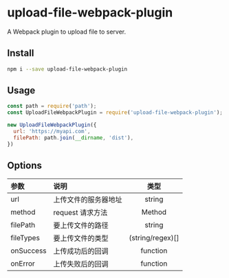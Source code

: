 # upload-file-webpack-plugin
A Webpack plugin to upload file to server.

## Install

```bash
npm i --save upload-file-webpack-plugin
```

## Usage

```js
const path = require('path');
const UploadFileWebpackPlugin = require('upload-file-webpack-plugin');

new UploadFileWebpackPlugin({
  url: 'https://myapi.com',
  filePath: path.join(__dirname, 'dist'),
})
```

## Options

| 参数   |      说明      | 类型 |
|:----------|:-------------|:------:|
| url | 上传文件的服务器地址 | string |
| method | request 请求方法 | Method |
| filePath | 要上传文件的路径 | string |
| fileTypes | 要上传文件的类型 | (string/regex)[] |
| onSuccess | 上传成功后的回调 | function |
| onError | 上传失败后的回调 | function |